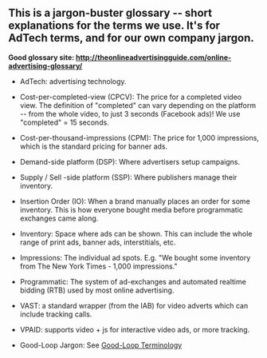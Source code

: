 ## This is a jargon-buster glossary -- short explanations for the terms we use. It's for AdTech terms, and for our own company jargon.

**Good glossary site: http://theonlineadvertisingguide.com/online-advertising-glossary/**

* AdTech: advertising technology.

* Cost-per-completed-view (CPCV): The price for a completed video view. The definition of "completed" can vary depending on the platform -- from the whole video, to just 3 seconds (Facebook ads)! We use "completed" = 15 seconds.

* Cost-per-thousand-impressions (CPM): The price for 1,000 impressions, which is the standard pricing for banner ads.

* Demand-side platform (DSP): Where advertisers setup campaigns.

* Supply / Sell -side platform (SSP): Where publishers manage their inventory.

* Insertion Order (IO): When a brand manually places an order for some inventory. This is how everyone bought media before programmatic exchanges came along.

* Inventory: Space where ads can be shown. This can include the whole range of print ads, banner ads, interstitials, etc.

* Impressions: The individual ad spots. E.g. "We bought some inventory from The New York Times - 1,000 impressions."

* Programmatic: The system of ad-exchanges and automated realtime bidding (RTB) used by most online advertising.

* VAST: a standard wrapper (from the IAB) for video adverts which can include tracking calls.

* VPAID: supports video + js for interactive video ads, or more tracking.

* Good-Loop Jargon: See [Good-Loop Terminology](Good-Loop-terminology.html)

